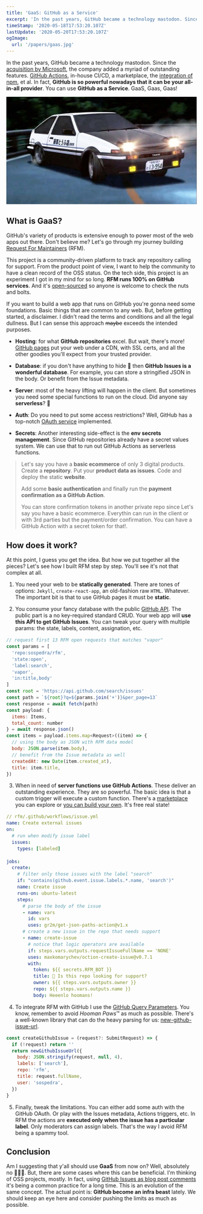```yaml
---
title: 'GaaS: GitHub as a Service'
excerpt: 'In the past years, GitHub became a technology mastodon. Since the acquisition by Microsoft, the company added a myriad of outstanding features. In fact, GitHub is so powerful nowadays that it can be your all-in-all provider. You can use GitHub as a Service. Don’t believe me? Let’s go through my journey building Request For Maintainers a GitHub-only powered project.'
timeStamp: '2020-05-18T17:53:20.107Z'
lastUpdate: '2020-05-20T17:53:20.107Z'
ogImage:
  url: '/papers/gaas.jpg'
---
```


In the past years, GitHub became a technology mastodon. Since the [acquisition by Microsoft](https://news.microsoft.com/2018/06/04/microsoft-to-acquire-github-for-7-5-billion/), the company added a myriad of outstanding features. [GitHub Actions](https://github.com/features/actions), in-house CI/CD, a marketplace, the [integration of npm](https://github.blog/2020-03-16-npm-is-joining-github/), et al. In fact, **GitHub is so powerful nowadays that it can be your all-in-all provider**. You can use **GitHub as a Service**. GaaS, Gaas, Gaas!

![Gas Gas Gas car](gasgasgas.jpeg)

## What is GaaS?

GitHub's variety of products is extensive enough to power most of the web apps out there. Don't believe me? Let's go through my journey building [Request For Maintainers](https://rfm.sospedra.me/) (RFM).

This project is a community-driven platform to track any repository calling for support. From the product point of view, I want to help the community to have a clean record of the OSS status. On the tech side, this project is an experiment I got in my mind for so long. **RFM runs 100% on GitHub services**. And it's [open-sourced](https://github.com/sospedra/rfm) so anyone is welcome to check the nuts and bolts.

If you want to build a web app that runs on GitHub you're gonna need some foundations. Basic things that are common to any web. But, before getting started, a disclaimer. I didn't read the terms and conditions and all the legal dullness. But I can sense this approach ~~maybe~~ exceeds the intended purposes.

- **Hosting**: for what **GitHub repositories** excel. But wait, there's more! [GitHub pages](https://pages.github.com/) put your web under a CDN, with SSL certs, and all the other goodies you'll expect from your trusted provider.

- **Database**: if you don't have anything to hide 🌝 then **GitHub Issues is a wonderful database**. For example, you can store a stringified JSON in the body. Or benefit from the Issue metadata.

- **Server**: most of the heavy lifting will happen in the client. But sometimes you need some special functions to run on the cloud. Did anyone say **serverless**? 💊

- **Auth**: Do you need to put some access restrictions? Well, GitHub has a top-notch [OAuth service](https://developer.github.com/apps/building-oauth-apps/) implemented.

- **Secrets**: Another interesting side-effect is the **env secrets management**. Since GitHub repositories already have a secret values system. We can use that to run out GitHub Actions as serverless functions.

> Let's say you have a **basic ecommerce** of only 3 digital products.
> Create a **repository**. Put your **product data as issues**. Code and deploy the static **website**.
> 
> Add some **basic authentication** and finally run the **payment confirmation as a GitHub Action**.
> 
> You can store confirmation tokens in another private repo since  Let's say you have a basic ecommerce. Everythin can run in the client or with 3rd parties but the payment/order confirmation. You can have a GitHub Action with a secret token for that!.

## How does it work?

At this point, I guess you get the idea. But how we put together all the pieces? Let's see how I built RFM step by step. You'll see it's not that complex at all.

1. You need your web to be **statically generated**. There are tones of options: `Jekyll`, `create-react-app`, an old-fashion raw `HTML`. Whatever. The important bit is that to use GitHub pages it must be **static**.

2. You consume your fancy database with the public [GitHub API](https://developer.github.com/v3/). The public part is a no key-required standard CRUD. Your web app will **use this API to get GitHub Issues**. You can tweak your query with multiple params: the state, labels, content, assignation, etc.

```js
// request first 13 RFM open requests that matches "vapor"
const params = [
  'repo:sospedra/rfm',
  'state:open',
  'label:search',
  'vapor',
  'in:title,body'
]
const root = 'https://api.github.com/search/issues'
const path = `${root}?q=${params.join('+')}&per_page=13`
const response = await fetch(path)
const payload: {
  items: Items,
  total_count: number
} = await response.json()
const items = payload.items.map<Request>((item) => {
  // using the body as JSON with RFM data model
  body: JSON.parse(item.body),
  // benefit from the Issue metadata as well
  createdAt: new Date(item.created_at),
  title: item.title,
})
```

3. When in need of **server functions use GitHub Actions**. These deliver an outstanding experience. They are so powerful. The basic idea is that a custom trigger will execute a custom function. There's a [marketplace](https://github.com/marketplace) you can explore or [you can build your own](https://help.github.com/en/actions/building-actions). It's free real state!

```yml
// rfm/.github/workflows/issue.yml
name: Create external issues
on:
  # run when modify issue label
  issues:
    types: [labeled]

jobs:
  create:
    # filter only those issues with the label "search"
    if: "contains(github.event.issue.labels.*.name, 'search')"
    name: Create issue
    runs-on: ubuntu-latest
    steps:
      # parse the body of the issue
      - name: vars
        id: vars
        uses: gr2m/get-json-paths-action@v1.x
      # create a new issue in the repo that needs support
      - name: create-issue
        # notice that logic operators are available
        if: steps.vars.outputs.requestIssueFullName == 'NONE'
        uses: maxkomarychev/oction-create-issue@v0.7.1
        with:
          token: ${{ secrets.RFM_BOT }}
          title: 🚧 Is this repo looking for support?
          owner: ${{ steps.vars.outputs.owner }}
          repo: ${{ steps.vars.outputs.name }}
          body: Heeenlo hoomans!
```

4. To integrate RFM with GitHub I use the [GitHub Query Parameters](https://help.github.com/en/github/managing-your-work-on-github/about-automation-for-issues-and-pull-requests-with-query-parameters). You know, remember to avoid *Hooman Paws*™️ as much as possible. There's a well-known library that can do the heavy parsing for us: [new-github-issue-url](https://github.com/sindresorhus/new-github-issue-url).

```js
const createGithubIssue = (request?: SubmitRequest) => {
  if (!request) return ''
  return newGithubIssueUrl({
    body: JSON.stringify(request, null, 4),
    labels: ['search'],
    repo: 'rfm',
    title: request.fullName,
    user: 'sospedra',
  })
}
```

5. Finally, tweak the limitations. You can either add some auth with the GitHub OAuth. Or play with the Issues metadata, Actions triggers, etc. In RFM the actions are **executed only when the issue has a particular label**. Only moderators can assign labels. That's the way I avoid RFM being a spammy tool.

## Conclusion

Am I suggesting that y'all should use **GaaS** from now on? Well, absolutely no 🤷🏻‍♂️. But, there are some cases where this can be beneficial. I'm thinking of OSS projects, mostly. In fact, using [GitHub Issues as blog post comments](https://utteranc.es/) it's being a common practice for a long time. This is an evolution of the same concept. The actual point is: **GitHub become an infra beast** lately. We should keep an eye here and consider pushing the limits as much as possible.
